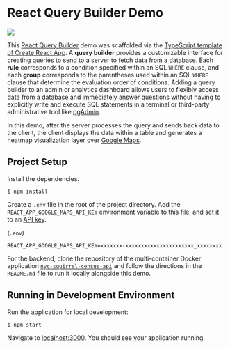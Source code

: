 # React Query Builder Demo

![](https://www.dl.dropboxusercontent.com/s/hqf6dezrp3sq5ck/Screen%20Shot%202021-04-30%20at%204.14.35%20PM.png)

This [React Query Builder](https://www.npmjs.com/package/react-querybuilder) demo was scaffolded via the [TypeScript template of Create React App](https://create-react-app.dev/docs/adding-typescript/). A **query builder** provides a customizable interface for creating queries to send to a server to fetch data from a database. Each **rule** corresponds to a condition specified within an SQL `WHERE` clause, and each **group** corresponds to the parentheses used within an SQL `WHERE` clause that determine the evaluation order of conditions. Adding a query builder to an admin or analytics dashboard allows users to flexibly access data from a database and immediately answer questions without having to explicitly write and execute SQL statements in a terminal or third-party administrative tool like [pgAdmin](https://www.pgadmin.org/).

In this demo, after the server processes the query and sends back data to the client, the client displays the data within a table and generates a heatmap visualization layer over [Google Maps](https://developers.google.com/maps/documentation/javascript/overview).

## Project Setup

Install the dependencies.

```shell
$ npm install
```

Create a `.env` file in the root of the project directory. Add the `REACT_APP_GOOGLE_MAPS_API_KEY` environment variable to this file, and set it to an [API key](https://developers.google.com/maps/documentation/javascript/get-api-key).

(`.env`)

```
REACT_APP_GOOGLE_MAPS_API_KEY=xxxxxxx-xxxxxxxxxxxxxxxxxxxxxx_xxxxxxxx
```

For the backend, clone the repository of the multi-container Docker application [`nyc-squirrel-census-api`](https://github.com/newline-sandbox/nyc-squirrel-census-api) and follow the directions in the `README.md` file to run it locally alongside this demo.

## Running in Development Environment

Run the application for local development:

```bash
$ npm start
```

Navigate to [localhost:3000](http://localhost:3000/). You should see your application running.